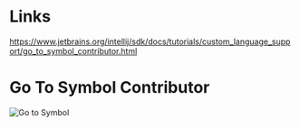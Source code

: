 # Links
https://www.jetbrains.org/intellij/sdk/docs/tutorials/custom_language_support/go_to_symbol_contributor.html

# Go To Symbol Contributor
![Go to Symbol](pics/go_to_symbol)